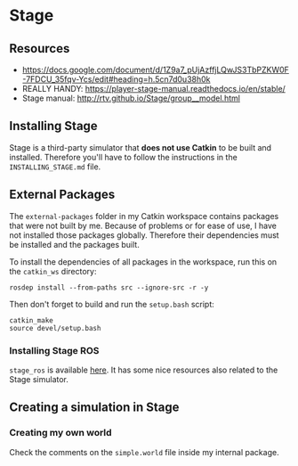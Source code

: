 # Stage

## Resources

- https://docs.google.com/document/d/1Z9a7_pUjAzffjLQwJS3TbPZKW0F-7FDCU_35fqv-Ycs/edit#heading=h.5cn7d0u38h0k
- REALLY HANDY: https://player-stage-manual.readthedocs.io/en/stable/
- Stage manual: http://rtv.github.io/Stage/group__model.html

## Installing Stage

Stage is a third-party simulator that **does not use Catkin** to be built and installed. Therefore you'll have to follow the instructions in the `INSTALLING_STAGE.md` file.

## External Packages

The `external-packages` folder in my Catkin workspace contains packages that were not built by me. Because of problems or for ease of use, I have not installed those packages globally. Therefore their dependencies must be installed and the packages built.

To install the dependencies of all packages in the workspace, run this on the `catkin_ws` directory:

```
rosdep install --from-paths src --ignore-src -r -y
```

Then don't forget to build and run the `setup.bash` script:

```
catkin_make
source devel/setup.bash
```

### Installing Stage ROS

`stage_ros` is available [here](http://wiki.ros.org/stage_ros). It has some nice resources also related to the Stage simulator.

## Creating a simulation in Stage

### Creating my own world

Check the comments on the `simple.world` file inside my internal package.